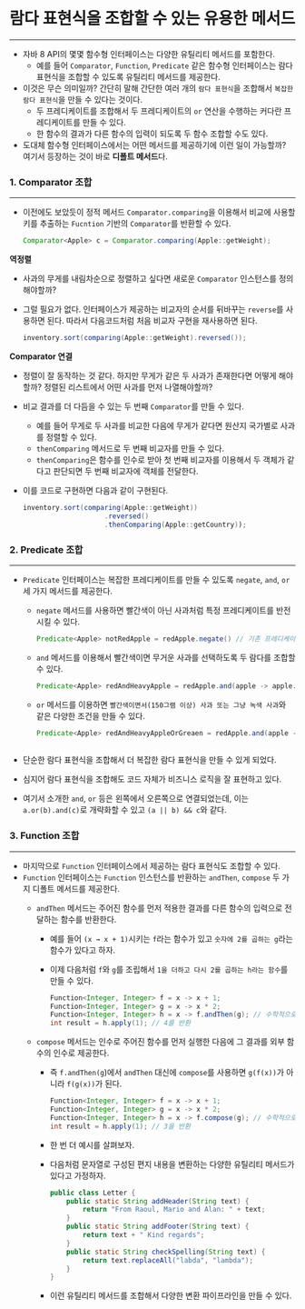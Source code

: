 # 람다 표현식을 조합할 수 있는 유용한 메서드

---

- 자바 8 API의 몇몇 함수형 인터페이스는 다양한 유틸리티 메서드를 포함한다.
    - 예를 들어 `Comparator`, `Function`, `Predicate` 같은 함수형 인터페이스는 람다 표현식을 조합할 수 있도록 유틸리티 메서드를 제공한다.
- 이것은 무슨 의미일까? 간단히 말해 간단한 여러 개의 `람다 표현식`을 조합해서 `복잡한 람다 표현식`을 만들 수 있다는 것이다.
    - 두 프레디케이트를 조합해서 두 프레디케이트의 `or` 연산을 수행하는 커다란 프레디케이트를 만들 수 있다.
    - 한 함수의 결과가 다른 함수의 입력이 되도록 두 함수 조합할 수도 있다.
- 도대체 함수형 인터페이스에서는 어떤 메서드를 제공하기에 이런 일이 가능할까? 여기서 등장하는 것이 바로 **디폴트 메서드**다.

### 1. Comparator 조합

---

- 이전에도 보았듯이 정적 메서드 `Comparator.comparing`을 이용해서 비교에 사용할 키를 추출하는 `Fucntion` 기반의 `Comparator`를 반환할 수 있다.

    ```java
    Comparator<Apple> c = Comparator.comparing(Apple::getWeight);
    ```


**************역정렬**************

- 사과의 무게를 내림차순으로 정렬하고 싶다면 새로운 `Comparator` 인스턴스를 정의해야할까?
- 그럴 필요가 없다. 인터페이스가 제공하는 비교자의 순서를 뒤바꾸는 `reverse`를 사용하면 된다. 따라서 다음코드처럼 처음 비교자 구현을 재사용하면 된다.

    ```java
    inventory.sort(comparing(Apple::getWeight).reversed());
    ```


**********************************Comparator 연결**********************************

- 정렬이 잘 동작하는 것 같다. 하지만 무게가 같은 두 사과가 존재한다면 어떻게 해야 할까? 정렬된 리스트에서 어떤 사과를 먼저 나열해야할까?
- 비교 결과를 더 다듬을 수 있는 두 번째 `Comparator`를 만들 수 있다.
    - 예를 들어 무게로 두 사과를 비교한 다음에 무게가 같다면 원산지 국가별로 사과를 정렬할 수 있다.
    - `thenComparing` 메서드로 두 번째 비교자를 만들 수 있다.
    - `thenComparing`은 함수를 인수로 받아 첫 번째 비교자를 이용해서 두 객체가 같다고 판단되면 두 번째 비교자에 객체를 전달한다.
- 이를 코드로 구현하면 다음과 같이 구현된다.

    ```java
    inventory.sort(comparing(Apple::getWeight))
    					.reversed()
    					.thenComparing(Apple::getCountry));
    ```


### 2. Predicate 조합

---

- `Predicate` 인터페이스는 복잡한 프레디케이트를 만들 수 있도록 `negate`, `and`, `or` 세 가지 메서드를 제공한다.
    - `negate` 메서드를 사용하면 빨간색이 아닌 사과처럼 특정 프레디케이트를 반전시킬 수 있다.

        ```java
        Predicate<Apple> notRedApple = redApple.negate() // 기존 프레디케이트 객체 redApple의 결과를 반전시킨 객체를 만든다.
        ```

    - `and` 메서드를 이용해서 빨간색이면 무거운 사과를 선택하도록 두 람다를 조합할 수 있다.

        ```java
        Predicate<Apple> redAndHeavyApple = redApple.and(apple -> apple.getWeight() > 150);
        ```

    - `or` 메서드를 이용하면 `빨간색이면서(150그램 이상) 사과 또는 그냥 녹색 사과`와 같은 다양한 조건을 만들 수 있다.

        ```java
        Predicate<Apple> redAndHeavyAppleOrGreaen = redApple.and(apple -> apple.getWeight() > 150)
        																													.or(apple -> GREEN.equals(a.getColor()));
        ```

- 단순한 람다 표현식을 조합해서 더 복잡한 람다 표현식을 만들 수 있게 되었다.
- 심지어 람다 표현식을 조합해도 코드 자체가 비즈니스 로직을 잘 표현하고 있다.
- 여기서 소개한 `and`, `or` 등은 왼쪽에서 오른쪽으로 연결되었는데, 이는 `a.or(b).and(c)`로 개략화할 수 있고 `(a || b) && c`와 같다.

### 3. Function 조합

---

- 마지막으로 `Function` 인터페이스에서 제공하는 람다 표현식도 조합할 수 있다.
- `Function` 인터페이스는 `Function` 인스턴스를 반환하는 `andThen`, `compose` 두 가지 디폴트 메서드를 제공한다.
    - `andThen` 메서드는 주어진 함수를 먼저 적용한 결과를 다른 함수의 입력으로 전달하는 함수를 반환한다.
        - 예를 들어 `(x → x + 1)`시키는 `f`라는 함수가 있고 `숫자에 2를 곱하는 g`라는 함수가 있다고 하자.
        - 이제 다음처럼 `f`와 `g`를 조립해서 `1을 더하고 다시 2를 곱하는 h라는 함수`를 만들 수 있다.

            ```java
            Function<Integer, Integer> f = x -> x + 1;
            Function<Integer, Integer> g = x -> x * 2;
            Function<Integer, Integer> h = x -> f.andThen(g); // 수학적으로는 g(f(x)), (g o f)(x)
            int result = h.apply(1); // 4를 반환
            ```

    - `compose` 메서드는 인수로 주어진 함수를 먼저 실행한 다음에 그 결과를 외부 함수의 인수로 제공한다.
        - 즉 `f.andThen(g`)에서 `andThen` 대신에 `compose`를 사용하면 `g(f(x))`가 아니라 `f(g(x))`가 된다.

            ```java
            Function<Integer, Integer> f = x -> x + 1;
            Function<Integer, Integer> g = x -> x * 2;
            Function<Integer, Integer> h = x -> f.compose(g); // 수학적으로는 f(g(x)), (f o g)(x)
            int result = h.apply(1); // 3을 반환
            ```

        - 한 번 더 예시를 살펴보자.
        - 다음처럼 문자열로 구성된 편지 내용을 변환하는 다양한 유틸리티 메서드가 있다고 가정하자.

            ```java
            public class Letter {
            	public static String addHeader(String text) {
            		return "From Raoul, Mario and Alan: " + text;
            	}
            	public static String addFooter(String text) {
            		return text + " Kind regards";
            	}
            	public static String checkSpelling(String text) {
            		return text.replaceAll("labda", "lambda");
            	}
            }
            ```

        - 이런 유틸리티 메서드를 조합해서 다양한 변환 파이프라인을 만들 수 있다.